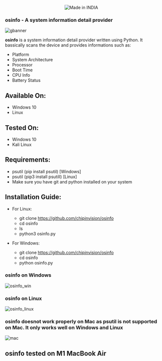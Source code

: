 <p align="center"> <img title="Made in INDIA" src="https://img.shields.io/badge/MADE%20IN-INDIA-SCRIPT?colorA=%23ff8100&colorB=%23017e40&colorC=%23ff0000&style=for-the-badge"> </p>

### **osinfo** - A system information detail provider

![gbanner](https://user-images.githubusercontent.com/72114434/124065903-4df66200-da55-11eb-9eb7-e51e02287177.png)

**osinfo** is a system information detail provider written using Python. It bassically scans the device and provides informations such as:
   
   - Platform
   - System Architecture
   - Processor
   - Boot Time
   - CPU Info
   - Battery Status
    
    
## Available On:
   - Windows 10
   - Linux

## Tested On:

   - Windows 10
   - Kali Linux

## Requirements:
   - psutil (pip install psutil) [Windows]
   - psutil (pip3 install psutill) [Linux]
   - Make sure you have git and python installed on your system

## Installation Guide:

- For Linux:

   -  git clone https://github.com/chipinvision/osinfo
   -  cd osinfo
   -  ls
   -  python3 osinfo.py

- For Windows:

   -  git clone https://github.com/chipinvision/osinfo
   -  cd osinfo
   -  python osinfo.py


### osinfo on Windows
![osinfo_win](https://user-images.githubusercontent.com/72114434/124065026-90b73a80-da53-11eb-85b6-991190e6a562.png)


### osinfo on Linux
![osinfo_linux](https://user-images.githubusercontent.com/72114434/124065094-a88ebe80-da53-11eb-9391-0f7f1ff5101a.png)

### **osinfo doesnot work properly on Mac as psutil is not supported on Mac. It only works well on Windows and Linux**
![mac](https://user-images.githubusercontent.com/72114434/124216930-e43d8d00-db14-11eb-8409-cb33e1c11ec2.jpg)
## osinfo tested on M1 MacBook Air
